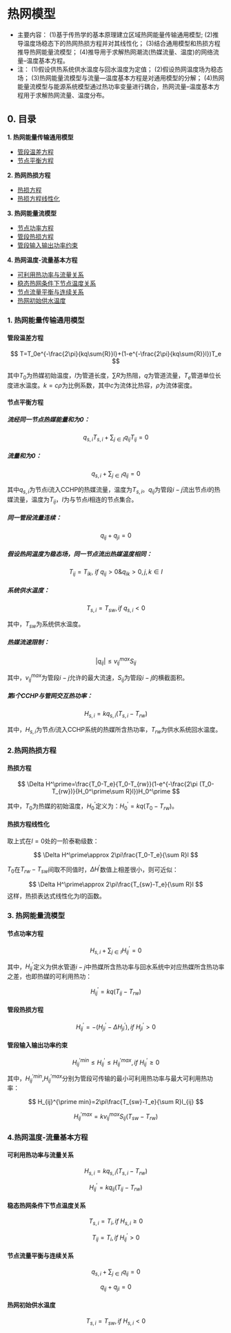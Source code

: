 # **热网模型**
- 主要内容：
(1)基于传热学的基本原理建立区域热网能量传输通用模型;
(2)推导温度场稳态下的热网热损方程并对其线性化；
(3)结合通用模型和热损方程推导热网能量流模型；
(4)推导用于求解热网潮流(热媒流量、温度)的网络流量–温度基本方程。
- 注：
(1)假设供热系统供水温度与回水温度为定值；
(2)假设热网温度场为稳态场；
(3)热网能量流模型与流量—温度基本方程是对通用模型的分解；
(4)热网能量流模型与能源系统模型通过热功率变量进行耦合，热网流量–温度基本方程用于求解热网流量、温度分布。

## **0. 目录**

**1. 热网能量传输通用模型**
+ [管段温差方程](#管段温差方程)
+ [节点平衡方程](#节点平衡方程)

**2. 热网热损方程**
+ [热损方程](#热损方程)
+ [热损方程线性化](#热损方程线性化)

**3. 热网能量流模型**
+ [节点功率方程](#节点功率方程)
+ [管段热损方程](#管段热损方程)
+ [管段输入输出功率约束](#管段输入输出功率约束)

**4. 热网温度-流量基本方程**
+ [可利用热功率与流量关系](#可利用热功率与流量关系)
+ [稳态热网条件下节点温度关系](#稳态热网条件下节点温度关系)
+ [节点流量平衡与连续关系](#节点流量平衡与连续关系)
+ [热网初始供水温度](#热网初始供水温度)

### 1. 热网能量传输通用模型
#### 管段温差方程

$$
T=T_0e^{-\frac{2\pi}{kq\sum{R}}l}+(1-e^{-\frac{2\pi}{kq\sum{R}}l})T_e
$$

其中$T_0$为热媒初始温度，$l$为管道长度，$\sum{R}$为热阻，$q$为管道流量，$T_e$管道单位长度进水温度。$k=c\rho$为比例系数，其中$c$为流体比热容，$\rho$为流体密度。

#### 节点平衡方程
##### 流经同一节点热媒能量和为0：

$$
q_{s,i}T_{s,i}+\sum_{j\in I}{q_{ij}T_{ij}}=0
$$

#####  流量和为0：

$$
q_{s,i}+\sum_{j\in I}{q_{ij}}=0
$$

其中$q_{s,i}$为节点i流入CCHP的热媒流量，温度为$T_{s,i}$。$q_{ij}$为管段$i-j$流出节点$i$的热媒流量，温度为$T_{ij}$，$I$为与节点$i$相连的节点集合。

##### 同一管段流量连续：

$$
q_{ij}+q_{ji}=0
$$

##### 假设热网温度为稳态场，同一节点流出热媒温度相同：

$$
T_{ij}=T_{ik},\ if\ q_{ij}>0 \&q_{ik}>0,j,k\in I
$$

##### 系统供水温度：

$$
T_{s,i}=T_{sw},if\ q_{s,i}<0
$$

其中，$T_{sw}$为系统供水温度。

##### 热媒流速限制：

$$
\lvert q_{ij}\rvert \le v_{ij}^{max}S_{ij}
$$

其中，$v_{ij}^{max}$为管段$i-j$允许的最大流速，$S_{ij}$为管段$i-j$的横截面积。

##### 第i个CCHP与管网交互热功率：

$$
H_{s,i}=kq_{s,i}(T_{s,i}-T_{rw})
$$

其中，$H_{s,i}$为节点$i$流入CCHP系统的热媒所含热功率，$T_{rw}$为供水系统回水温度。

### 2.热网热损方程
#### 热损方程

$$
\Delta H^\prime=\frac{T_0-T_e}{T_0-T_{rw}}(1-e^{-\frac{2\pi (T_0-T_{rw})}{H_0^\prime\sum R}l})H_0^\prime
$$

其中，$T_0$为热媒的初始温度，$H_0^\prime$定义为：$H_0^\prime=kq(T_0-T_{rw})$。

#### 热损方程线性化

取上式在$l=0$处的一阶泰勒级数：

$$
\Delta H^\prime\approx 2\pi\frac{T_0-T_e}{\sum R}l
$$

$T_0$在$T_{rw}-T_{sw}$间取不同值时，$\Delta H^\prime$数值上相差很小，则可近似：

$$
\Delta H^\prime\approx 2\pi\frac{T_{sw}-T_e}{\sum R}l
$$
这样，热损表达式线性化为$l$的函数。

### 3. 热网能量流模型
#### 节点功率方程

$$
H_{s,i}+\sum _{j\in I}H_{ij}^\prime=0
$$

其中，$H_{ij}^\prime$定义为供水管道$i-j$中热媒所含热功率与回水系统中对应热媒所含热功率之差，也即热媒的可利用热功：

$$
H_{ij}^\prime=kq(T_{ij}-T_{rw})
$$

#### 管段热损方程

$$
H_{ij}^\prime=-(H_{ji}^\prime-\Delta H_{ji}^\prime),if\ H_{ji}^\prime>0
$$

#### 管段输入输出功率约束

$$
H_{ij}^{\prime min}\le H_{ij}^\prime \le H_{ij}^{\prime max},if\ H_{ij}^\prime\ge 0
$$

其中，$H_{ij}^{\prime min}$,$H_{ij}^{\prime max}$分别为管段可传输的最小可利用热功率与最大可利用热功率：

$$
H_{ij}^{\prime min}=2\pi\frac{T_{sw}-T_e}{\sum R}l_{ij}
$$

$$
H_{ij}^{\prime max}=kv_{ij}^{max}S_{ij}(T_{sw}-T_{rw})
$$

### 4.热网温度-流量基本方程

#### 可利用热功率与流量关系

$$
H_{s,i}=kq_{s,i}(T_{s,i}-T_{rw})
$$

$$
H_{ij}^\prime=kq_{ij}(T_{ij}-T_{rw})
$$

####  稳态热网条件下节点温度关系

$$
T_{s,i}=T_i,if\ H_{s,i}\ge0
$$

$$
T_{ij}=T_i,if\ H_{ij}^\prime>0
$$

#### 节点流量平衡与连续关系

$$
q_{s,i}+\sum_{j\in I}q_{ij}=0
$$

$$
q_{ij}+q_{ji}=0
$$

#### 热网初始供水温度

$$
T_{s,i}=T_{sw},if\ H_{s,i}<0
$$
